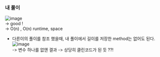 ### 내 풀이      
![image](https://user-images.githubusercontent.com/70446214/160287080-d791729e-ecfa-491b-ac9a-a23094c918d2.png)   
-> good !     
-> O(n) , O(n) runtime, space     


+ 다른이의 풀이를 참조 했을때, 내 풀이에서 길이를 저장한 method는 없어도 된다.   
![image](https://user-images.githubusercontent.com/70446214/160287346-a8a27902-e9bc-4f1c-b2fa-e6a9d95522f4.png)     
-> 변수 하나를 없앤 결과 -> 상당히 클린코드가 된 듯 ??!
